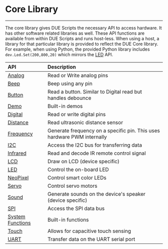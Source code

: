 # Core Library

---

The core library gives DUE Scripts the necessary API to access hardware. It has other software related libraries as well. These API functions are available from within DUE Scripts and runs host-less. When using a host, a library for that particular library is provided to reflect the DUE Core library. For example, when using Python, the provided Python library includes `dev.Led.Set(200,800,20)` which mirrors the [LED](led.md) API.

| API       | Description          |
| :--- |:---|
| [Analog](analog.md) | Read or Write analog pins |
| [Beep](beep.md) | Beep using any pin |
| [Button](button.md) | Read a button. Similar to Digital read but handles debounce |
| [Demo](demo.md) | Built-in demos |
| [Digital](digital.md) | Read or write digital pins |
| [Distance](distance.md) | Read ultrasonic distance sensor |
| [Frequency](frequency.md) | Generate frequency on a specific pin. This uses hardware PWM internally|
| [I2C](i2c.md) | Access the I2C bus for transferring data |
| [Infrared](infrared.md) | Read and decode IR remote control signal |
| [LCD](lcd.md) | Draw on LCD (device specific) |
| [LED](led.md) | Control the on-board LED |
| [NeoPixel](neopixel.md) | Control smart color LEDs |
| [Servo](servo.md) | Control servo motors |
| [Sound](sound.md) | Generate sounds on the device's speaker (device specific) |
| [SPI](spi.md) | Access the SPI data bus |
| [System Functions](systemfunctions.md) | Built-in functions |
| [Touch](touch.md) | Allows for capacitive touch sensing |
| [UART](uart.md) | Transfer data on the UART serial port |

